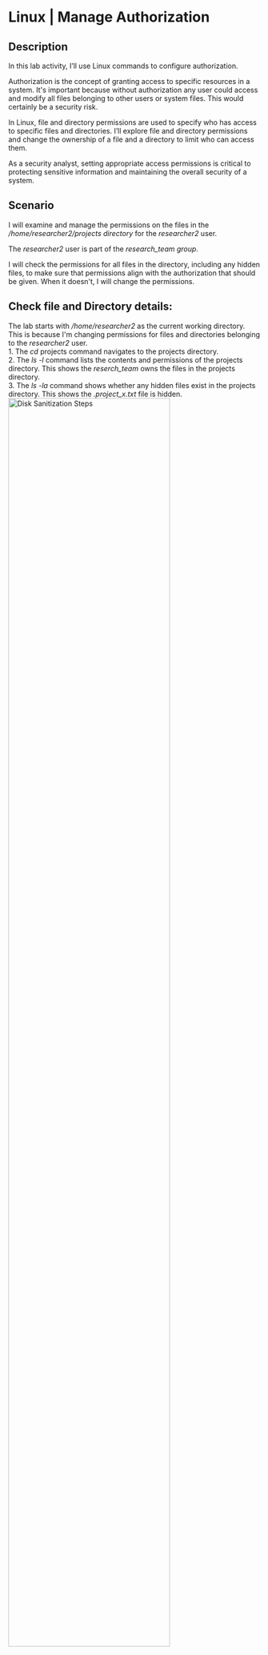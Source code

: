 <h1>Linux | Manage Authorization  </h1>


<h2>Description</h2>
In this lab activity, I’ll use Linux commands to configure authorization.

Authorization is the concept of granting access to specific resources in a system. It's important because without authorization any user could access and modify all files belonging to other users or system files. This would certainly be a security risk.

In Linux, file and directory permissions are used to specify who has access to specific files and directories. I’ll explore file and directory permissions and change the ownership of a file and a directory to limit who can access them.

As a security analyst, setting appropriate access permissions is critical to protecting sensitive information and maintaining the overall security of a system.
<br />


<h2>Scenario </h2>
I will examine and manage the permissions on the files in the <i>/home/researcher2/projects directory</i> for the <i>researcher2</i> user.

The <i>researcher2</i> user is part of the <i>research_team group</i>.

I will check the permissions for all files in the directory, including any hidden files, to make sure that permissions align with the authorization that should be given. When it doesn't, I will change the permissions.


<h2>Check file and Directory details:</h2>
The lab starts with <i>/home/researcher2</i> as the current working directory. This is because I'm changing permissions for files and directories belonging to the <i>researcher2</i> user. <br>
1. The <i>cd</i> projects command navigates to the projects directory. <br>
2. The <i>ls -l</i> command lists the contents and permissions of the projects directory. This shows the <i>reserch_team</i> owns the files in the projects directory.<br>
3. The <i>ls -la</i> command shows whether any hidden files exist in the projects directory. This shows the <i>.project_x.txt</i> file is hidden. <br>
<img src="https://i.imgur.com/tcTyMUE.png" height="80%" width="80%" alt="Disk Sanitization Steps"/>

<h2>Change file permissions:</h2>
This shows whether any files have incorrect permissions and then change the permissions as needed. This action will remove unauthorized access and strengthen security on the system. <br>
1. Check whether any files in the projects directory have written permissions for the owner type with the <i>ls -l</i> command. This shows the <i>project_k.txt</i> file has write permissions for other users. <br>
2. I will change the permissions of the file identified in the previous step so that the owener type of other doesn't have write permissions. I used the <i>chmod</i> command for this. <br>
<b><i>Note - Permissions are granted for three different types of owners, namely user, group and other.</b></i> <br>
3. The file <i>project_m.txt</i> is a restricted file and should not be readable or writable by the group or other; only the user should have these permissions on this file. The <i>ls -l</i> command lists the contents and permissions of the current directory and check if the group has read or write permissions. This shows the group permissions of the <i>project_m.txt</i> file is read only. <br>
4. Using the <i>chmod</i> command changes permissions of the <i>project_m.txt</i> file so that the group doesn’t have read or write permissions. <br>

<img src="https://i.imgur.com/tcTyMUE.png" height="80%" width="80%" alt="Disk Sanitization Steps"/>

<h2>Change file permissions on a hidden file:</h2>
Next I will determine if a hidden file has incorrect permissions and then change the permissions as needed. This action will further remove unauthorized access and strengthen security on the system.<br>
The file <i>.project_x.txt</i> is a hidden file that has been archived and should not be written to by anyone. (The user and group should still be able to read this file.) <br>
1. Check the permissions of the hidden file <i>.project_x.txt</i> and answer the question that follows. The command to complete this step is <i>ls -la</i>. This shows the user and owner types have inncorrect write permissions. <br>
2. I will change the permissions of the file <i>.project_x.txt</i> so that both the user and the group can read, but not write to, the file using the <i>chmod u-w,g-w,g+r .project_x.txt</i> <br>
<b><i>Note - Always start the name of a hidden file with a period (.)</b></i> <br>

<h2>Change directory permissions:</h2>
Finally, I will change the permissions of a directory. First, I'll check the group permissions of the <i>/home/researcher2/projects/drafts</i> directory and then modify the permissions as required. (It's important to be in the projects directory while managing the permissions of its subdirectory drafts.) <br>
Only the <i>researcher2</i> user should be allowed to access the drafts directory and its contents. (This means that only researcher2 should have execute privileges.) <br>
1. I will check the permissions of the drafts directory and answer the following question using the <i>ls -l</i> command. It shows the group has execute permissions and therefore has access to the drafts directory. <br>
2. I will remove the execute permission for the group from the drafts directory with the <i>chmod</i> command.<br>

<img src="https://i.imgur.com/nCIbXbg.png" height="80%" width="80%" alt="Disk Sanitization Steps"/>

<h2>Conclusion </h2>
This demonstates practical experience using basic Linux Bash shell commands to

- examine file and directory permissions, <br>
- change permissions on files, and<br>
- change permissions on directories.

